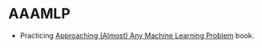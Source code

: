 # AAAMLP

- Practicing [Approaching (Almost) Any Machine Learning Problem](https://github.com/abhi1thakur/approachingalmost) book.
